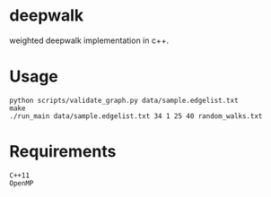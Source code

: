 # deepwalk
weighted deepwalk implementation in c++.

# Usage
`python scripts/validate_graph.py data/sample.edgelist.txt`  
`make`  
`./run_main data/sample.edgelist.txt 34 1 25 40 random_walks.txt`    

# Requirements
`C++11`  
`OpenMP`    
